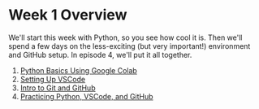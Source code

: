 # Week 1 Overview

We'll start this week with Python, so you see how cool it is. Then we'll spend a few days on the less-exciting (but very important!) environment and GitHub setup. In episode 4, we'll put it all together.

1. [Python Basics Using Google Colab](ep1/)
2. [Setting Up VSCode](ep2/)
3. [Intro to Git and GitHub](ep3/)
4. [Practicing Python, VSCode, and GitHub](ep4/)
